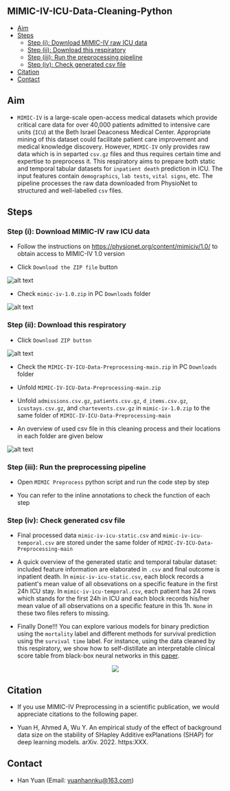 ## MIMIC-IV-ICU-Data-Cleaning-Python

- [Aim](#aim)
- [Steps](#steps)
  - [Step (i): Download MIMIC-IV raw ICU data](#step-i-download-mimic-iv-raw-icu-data)
  - [Step (ii): Download this respiratory](#step-ii-download-this-respiratory)
  - [Step (iii): Run the preprocessing pipeline](#step-iii-run-the-preprocessing-pipeline)
  - [Step (iv): Check generated csv file](#step-iv-check-generated-csv-file)
- [Citation](#citation)
- [Contact](#contact)

## Aim
- `MIMIC-IV` is a large-scale open-access medical datasets which provide critical care data for over 40,000 patients admitted to intensive care units (`ICU`) at the Beth Israel Deaconess Medical Center. Appropriate mining of this dataset could facilitate patient care improvement and medical knowledge discovery. However, `MIMIC-IV` only provides raw data which is in separted `csv.gz` files and thus requires certain time and expertise to preprocess it. This respiratory aims to prepare both static and temporal tabular datasets for `inpatient death` prediction in ICU. The input features contain `demographics`, `lab tests`, `vital signs`, etc. The pipeline processes the raw data downloaded from PhysioNet to structured and well-labelled `csv` files.

## Steps
### Step (i): Download MIMIC-IV raw ICU data
- Follow the instructions on https://physionet.org/content/mimiciv/1.0/ to obtain access to MIMIC-IV 1.0 version

- Click `Download the ZIP file` button

![alt text](https://github.com/Han-Yuan-Med/MIMIC-IV-ICU-Data-Preprocessing/blob/main/Picture2.png)

- Check `mimic-iv-1.0.zip` in PC `Downloads` folder

![alt text](https://github.com/Han-Yuan-Med/MIMIC-IV-ICU-Data-Preprocessing/blob/main/Picture1.png)

### Step (ii): Download this respiratory
- Click `Download ZIP button`

![alt text](https://github.com/Han-Yuan-Med/MIMIC-IV-ICU-Data-Preprocessing/blob/main/Picture2.png)

- Check the `MIMIC-IV-ICU-Data-Preprocessing-main.zip` in PC `Downloads` folder

- Unfold `MIMIC-IV-ICU-Data-Preprocessing-main.zip`

- Unfold `admissions.csv.gz`, `patients.csv.gz`, `d_items.csv.gz`, `icustays.csv.gz`, and `chartevents.csv.gz` in `mimic-iv-1.0.zip` to the same folder of `MIMIC-IV-ICU-Data-Preprocessing-main`

- An overview of used csv file in this cleaning process and their locations in each folder are given below

![alt text](https://github.com/Han-Yuan-Med/MIMIC-IV-ICU-Data-Preprocessing/blob/main/MIMIC-IV.png)

### Step (iii): Run the preprocessing pipeline
- Open `MIMIC Preprocess` python script and run the code step by step

- You can refer to the inline annotations to check the function of each step

### Step (iv): Check generated csv file
- Final processed data `mimic-iv-icu-static.csv` and `mimic-iv-icu-temporal.csv` are stored under the same folder of `MIMIC-IV-ICU-Data-Preprocessing-main`

- A quick overview of the generated static and temporal tabular dataset: included feature information are elaborated in `.csv` and final outcome is inpatient death. In `mimic-iv-icu-static.csv`, each block records a patient's mean value of all obsevations on a specific feature in the first 24h ICU stay. In `mimic-iv-icu-temporal.csv`, each patient has 24 rows which stands for the first 24h in ICU and each block records his/her mean value of all observations on a specific feature in this 1h. `None` in these two files refers to missing.

- Finally Done!!! You can explore various models for binary prediction using the `mortality` label and different methods for survival prediction using the `survival time` label. For instance, using the data cleaned by this respiratory, we show how to self-distillate an interpretable clinical score table from black-box neural networks in this [paper]().


<p align="center">
  <img src="https://github.com/Han-Yuan-Med/MIMIC-IV-ICU-Data-Preprocessing/blob/main/dance-spongebob.gif" />
</p>


## Citation
- If you use MIMIC-IV Preprocessing in a scientific publication, we would appreciate citations to the following paper.

- Yuan H, Ahmed A, Wu Y. An empirical study of the effect of background data size on the stability of SHapley Additive exPlanations (SHAP) for deep learning models. arXiv. 2022. https:XXX.

## Contact
- Han Yuan (Email: <yuanhannku@163.com>)
